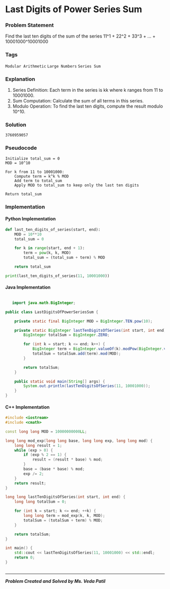 # Last Digits of Power Series Sum
### Problem Statement

Find the last ten digits of the sum of the series 11^1 + 22^2 + 33^3 + ... + 10001000^10001000

### Tags

```Modular Arithmetic```  ```Large Numbers```  ```Series Sum``` 



### Explanation

1. Series Definition: Each term in the series is kk where k ranges from 11 to 10001000.
2. Sum Computation: Calculate the sum of all terms in this series.
3. Modulo Operation: To find the last ten digits, compute the result modulo 10^10.
### Solution
```
3760959057
```
### Pseudocode

```text
Initialize total_sum = 0
MOD = 10^10

For k from 11 to 10001000:
    Compute term = k^k % MOD
    Add term to total_sum
    Apply MOD to total_sum to keep only the last ten digits

Return total_sum

```

### Implementation

#### Python Implementation
```python
def last_ten_digits_of_series(start, end):
    MOD = 10**10
    total_sum = 0

    for k in range(start, end + 1):
        term = pow(k, k, MOD)
        total_sum = (total_sum + term) % MOD

    return total_sum

print(last_ten_digits_of_series(11, 10001000))

```
#### Java Implementation
```java
  
   import java.math.BigInteger;

public class LastDigitsOfPowerSeriesSum {

    private static final BigInteger MOD = BigInteger.TEN.pow(10);

    private static BigInteger lastTenDigitsOfSeries(int start, int end) {
        BigInteger totalSum = BigInteger.ZERO;

        for (int k = start; k <= end; k++) {
            BigInteger term = BigInteger.valueOf(k).modPow(BigInteger.valueOf(k), MOD);
            totalSum = totalSum.add(term).mod(MOD);
        }

        return totalSum;
    }

    public static void main(String[] args) {
        System.out.println(lastTenDigitsOfSeries(11, 10001000));
    }
}

```
#### C++ Implementation
```cpp
#include <iostream>
#include <cmath>

const long long MOD = 10000000000LL;

long long mod_exp(long long base, long long exp, long long mod) {
    long long result = 1;
    while (exp > 0) {
        if (exp % 2 == 1) {
            result = (result * base) % mod;
        }
        base = (base * base) % mod;
        exp /= 2;
    }
    return result;
}

long long lastTenDigitsOfSeries(int start, int end) {
    long long totalSum = 0;

    for (int k = start; k <= end; ++k) {
        long long term = mod_exp(k, k, MOD);
        totalSum = (totalSum + term) % MOD;
    }

    return totalSum;
}

int main() {
    std::cout << lastTenDigitsOfSeries(11, 10001000) << std::endl;
    return 0;
}



```
***
***Problem Created and Solved by Ms. Veda Patil***
